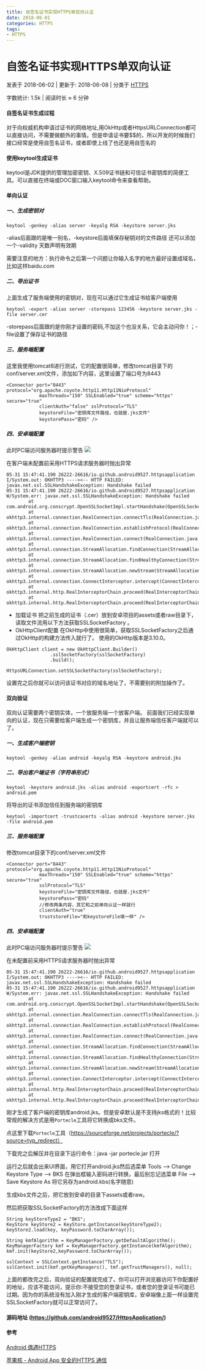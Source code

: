 ```yaml
---
title: 自签名证书实现HTTPS单双向认证
date: 2018-06-01
categories: HTTPS
tags:
- HTTPS
---
```



# 自签名证书实现HTTPS单双向认证

 发表于 2018-06-02 | 更新于: 2018-06-08 | 分类于 [HTTPS](http://android9527.com/categories/HTTPS/)

 字数统计: 1.5k | 阅读时长 ≈ 6 分钟

#### 自签名证书生成过程

对于向权威机构申请过证书的网络地址,用OkHttp或者HttpsURLConnection都可以直接访问，不需要做额外的事情。但是申请证书要$$的，所以开发的时候我们接口经常是使用自签名证书，或者即使上线了也还是用自签名的

#### 使用keytool生成证书

keytool是JDK提供的管理加密密钥、X.509证书链和可信证书密钥库的简便工具。可以直接在终端或DOC窗口输入keytool命令来查看帮助。

#### 单向认证

##### 一、生成密钥对

```
keytool -genkey -alias server -keyalg RSA -keystore server.jks
```

-alias后面跟的是唯一别名，-keystore后面填保存秘钥对的文件路径
还可以添加一个-validity 天数声明有效期

需要注意的地方：执行命令之后第一个问题让你输入名字的地方最好设置成域名，比如这样baidu.com

##### 二、导出证书

上面生成了服务端使用的密钥对，现在可以通过它生成证书给客户端使用

```
keytool -export -alias server -storepass 123456 -keystore server.jks -file server.cer
```

-storepass后面跟的是你刚才设置的密码,不加这个也没关系，它会主动问你！；-file设置了保存证书的路径

##### 三、服务端配置

这里我使用tomcat8进行测试，它的配置很简单，修改tomcat目录下的conf/server.xml文件，添加如下内容，这里设置了端口号为8443

```
<Connector port="8443" protocol="org.apache.coyote.http11.Http11NioProtocol"
            maxThreads="150" SSLEnabled="true" scheme="https" secure="true"
            clientAuth="false" sslProtocol="TLS"
            keystoreFile="密钥库文件路径，也就是.jks文件"
            keystorePass="密码" />
```

##### 四、安卓端配置

此时PC端访问服务器时提示警告
![](../../../images/https/单向验证提示.jpeg)

在客户端未配置前采用HTTPS请求服务器时抛出异常

```
05-31 15:47:41.190 26222-26616/io.github.android9527.httpsapplication I/System.out: OKHTTP3 ----><-- HTTP FAILED: javax.net.ssl.SSLHandshakeException: Handshake failed
05-31 15:47:41.190 26222-26616/io.github.android9527.httpsapplication W/System.err: javax.net.ssl.SSLHandshakeException: Handshake failed
        at com.android.org.conscrypt.OpenSSLSocketImpl.startHandshake(OpenSSLSocketImpl.java:396)
        at okhttp3.internal.connection.RealConnection.connectTls(RealConnection.java:302)
        at okhttp3.internal.connection.RealConnection.establishProtocol(RealConnection.java:270)
        at okhttp3.internal.connection.RealConnection.connect(RealConnection.java:162)
        at okhttp3.internal.connection.StreamAllocation.findConnection(StreamAllocation.java:257)
        at okhttp3.internal.connection.StreamAllocation.findHealthyConnection(StreamAllocation.java:135)
        at okhttp3.internal.connection.StreamAllocation.newStream(StreamAllocation.java:114)
        at okhttp3.internal.connection.ConnectInterceptor.intercept(ConnectInterceptor.java:42)
        at okhttp3.internal.http.RealInterceptorChain.proceed(RealInterceptorChain.java:147)
        at okhttp3.internal.http.RealInterceptorChain.proceed(RealInterceptorChain.java:121)
```



- 加载证书
  把之前生成的证书（.cer）放到安卓项目的assets或者raw目录下，读取文件流用以下方法获取SSLSocketFactory 。
- OkHttpClient配置
  在OkHttp中使用很简单，获取SSLSocketFactory之后通过OkHttp的构建方法传入就行了。
  使用的OkHttp版本是3.10.0。

```
OkHttpClient client = new OkHttpClient.Builder()
                .sslSocketFactory(sslSocketFactory)
                .build();

HttpsURLConnection.setSSLSocketFactory(sslSocketFactory);
```

设置完之后你就可以访问该证书对应的域名地址了，不需要别的附加操作了。

#### 双向验证

双向认证需要两个密钥实体，一个放服务端一个放客户端。
前面我们已经实现单向的认证，现在只需要给客户端生成一个密钥库，并且让服务端信任客户端就可以了。

##### 一、生成客户端密钥

```
keytool -genkey -alias android -keyalg RSA -keystore android.jks
```

##### 二、导出客户端证书（字符串形式）

```
keytool -keystore android.jks -alias android -exportcert -rfc > android.pem
```

将导出的证书添加信任到服务端的密钥库

```
keytool -importcert -trustcacerts -alias android -keystore server.jks -file android.pem
```



##### 三、服务端配置

修改tomcat目录下的conf/server.xml文件

```
<Connector port="8443" protocol="org.apache.coyote.http11.Http11NioProtocol"
            maxThreads="150" SSLEnabled="true" scheme="https" secure="true"
            sslProtocol="TLS"
            keystoreFile="密钥库文件路径，也就是.jks文件"
            keystorePass="密码"
            //修改两条内容，其它和之前单向认证一样就行
            clientAuth="true"
            truststoreFile="和keystoreFile填一样" />
```

##### 四、安卓端配置

此时PC端访问服务器时提示警告
![](../../../images/https/双向验证提示.jpeg)

在未配置前采用HTTPS请求服务器时抛出异常

```
05-31 15:47:41.190 26222-26616/io.github.android9527.httpsapplication I/System.out: OKHTTP3 ----><-- HTTP FAILED: javax.net.ssl.SSLHandshakeException: Handshake failed
05-31 15:47:41.190 26222-26616/io.github.android9527.httpsapplication W/System.err: javax.net.ssl.SSLHandshakeException: Handshake failed
        at com.android.org.conscrypt.OpenSSLSocketImpl.startHandshake(OpenSSLSocketImpl.java:396)
        at okhttp3.internal.connection.RealConnection.connectTls(RealConnection.java:302)
        at okhttp3.internal.connection.RealConnection.establishProtocol(RealConnection.java:270)
        at okhttp3.internal.connection.RealConnection.connect(RealConnection.java:162)
        at okhttp3.internal.connection.StreamAllocation.findConnection(StreamAllocation.java:257)
        at okhttp3.internal.connection.StreamAllocation.findHealthyConnection(StreamAllocation.java:135)
        at okhttp3.internal.connection.StreamAllocation.newStream(StreamAllocation.java:114)
        at okhttp3.internal.connection.ConnectInterceptor.intercept(ConnectInterceptor.java:42)
        at okhttp3.internal.http.RealInterceptorChain.proceed(RealInterceptorChain.java:147)
        at okhttp3.internal.http.RealInterceptorChain.proceed(RealInterceptorChain.java:121)
```

刚才生成了客户端的密钥库android.jks。但是安卓默认是不支持jks格式的！比较常规的解决方式是用`Portecle`工具将它转换成bks文件。

点这里下载`Portecle`工具（https://sourceforge.net/projects/portecle/?source=typ_redirect）

下载完之后解压并在目录下运行命令：java -jar portecle.jar 打开

运行之后就会出来UI界面，用它打开android.jks然后选菜单 Tools –> Change Keystore Type –> BKS 在弹出框输入密码进行转换，最后别忘记选菜单 File –> Save Keystore As 将它另存为android.kbs(名字随意)

生成kbs文件之后，把它放到安卓的目录下assets或者raw。

然后把获取SSLSocketFactory的方法改成下面这样

```
String keyStoreType2 = "BKS";
KeyStore keyStore2 = KeyStore.getInstance(keyStoreType2);
keyStore2.load(key, keyPassword.toCharArray());

String kmfAlgorithm = KeyManagerFactory.getDefaultAlgorithm();
KeyManagerFactory kmf = KeyManagerFactory.getInstance(kmfAlgorithm);
kmf.init(keyStore2,keyPassword.toCharArray());

sslContext = SSLContext.getInstance("TLS");
sslContext.init(kmf.getKeyManagers(), tmf.getTrustManagers(), null);
```

上面的都改完之后，双向验证的配置就完成了。你可以打开浏览器访问下你配置好的地址，应该不能访问，提示你:不接受您的登录证书，或者您的登录证书可能已过期。因为你的系统没有加入刚才生成的客户端密钥库，安卓端像上面一样设置完SSLSocketFactory就可以正常访问了。

#### 源码地址 (https://github.com/android9527/HttpsApplication/)

#### 参考

[Android 偶遇HTTPS](http://blog.majiajie.me/2016/05/11/Android-偶遇HTTPS/)

[苹果核 - Android App 安全的HTTPS 通信](http://pingguohe.net/2016/02/26/Android-App-secure-ssl.html)